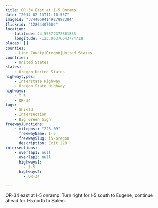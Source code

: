 ```yaml
---
title: OR-34 East at I-5 Onramp
date: "2014-02-13T11:10:55Z"
imageid: "3744059414927982384"
flickrid: "12864407004"
location:
    latitude: 44.55572372861835
    longitude: -123.06376643774718
places: []
counties:
    - Linn County|Oregon|United States
countries:
    - United States
states:
    - Oregon|United States
highwaytypes:
    - Interstate Highway
    - Oregon State Highway
highways:
    - I-5
    - OR-34
tags:
    - Shield
    - Intersection
    - Big Green Sign
freewayJunctions:
    - milepost: "228.09"
      freewayName: I-5
      freewaySlug: i5-oregon
      description: Exit 228
intersections:
    - overlap1: null
      overlap2: null
      highways1:
        - I-5
      highways2:
        - OR-34

---
```

OR-34 east at I-5 onramp.  Turn right for I-5 south to Eugene; continue ahead for I-5 north to Salem.